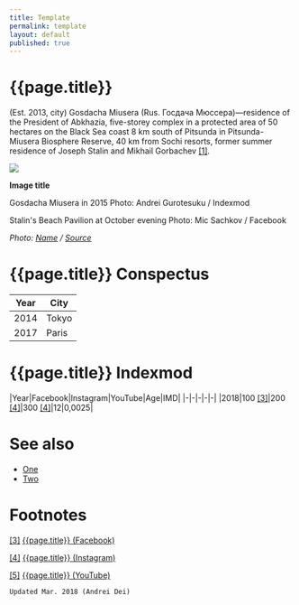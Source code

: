 ```yaml
---
title: Template
permalink: template
layout: default
published: true
---
```


# {{page.title}}

(Est. 2013, city) Gosdacha Miusera (Rus. Госдача Мюссера)—residence of the President of Abkhazia, five-storey complex in a protected area of 50 hectares on the Black Sea coast 8 km south of Pitsunda in Pitsunda-Miusera Biosphere Reserve, 40 km from Sochi resorts, former summer residence of Joseph Stalin and Mikhail Gorbachev <span id="a1">[\[1\]](#f1)</span>.

![](/encyclopedia/images/image-name.jpg)

**Image title**

Gosdacha Miusera in 2015
Photo: Andrei Gurotesuku / Indexmod

Stalin's Beach Pavilion at October evening
Photo: Mic Sachkov / Facebook

*Photo: [Name](index) / [Source](index)*

# {{page.title}} Conspectus

|Year|City|
|-|-|
|2014|Tokyo|
|2017|Paris|

# {{page.title}} Indexmod

|Year|Facebook|Instagram|YouTube|Age|IMD|
|-|-|-|-|-|
|2018|100 <span id="a3">[\[3\]](#f3)</span>|200 <span id="a4">[\[4\]](#f4)</span>|300 <span id="a4">[\[4\]](#f4)</span>|12|0,0025|


# See also

+ [One](index)
+ [Two](index)

# Footnotes

[[3]](#a3) <span id="f3"></span> [{{page.title}} (Facebook)](index)

[[4]](#a4) <span id="f4"></span> [{{page.title}} (Instagram)](index)

[[5]](#a5) <span id="f5"></span> [{{page.title}} (YouTube)](index)

`Updated Mar. 2018 (Andrei Dei)`
